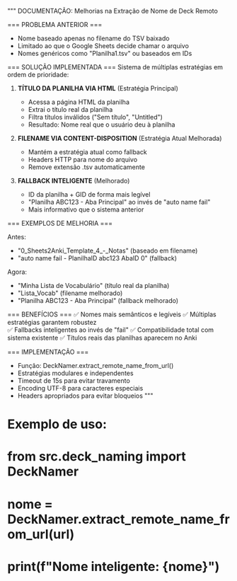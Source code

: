 """
DOCUMENTAÇÃO: Melhorias na Extração de Nome de Deck Remoto

=== PROBLEMA ANTERIOR ===
- Nome baseado apenas no filename do TSV baixado
- Limitado ao que o Google Sheets decide chamar o arquivo
- Nomes genéricos como "Planilha1.tsv" ou baseados em IDs

=== SOLUÇÃO IMPLEMENTADA ===
Sistema de múltiplas estratégias em ordem de prioridade:

1. **TÍTULO DA PLANILHA VIA HTML** (Estratégia Principal)
   - Acessa a página HTML da planilha
   - Extrai o título real da planilha
   - Filtra títulos inválidos ("Sem título", "Untitled")
   - Resultado: Nome real que o usuário deu à planilha

2. **FILENAME VIA CONTENT-DISPOSITION** (Estratégia Atual Melhorada)  
   - Mantém a estratégia atual como fallback
   - Headers HTTP para nome do arquivo
   - Remove extensão .tsv automaticamente

3. **FALLBACK INTELIGENTE** (Melhorado)
   - ID da planilha + GID de forma mais legível
   - "Planilha ABC123 - Aba Principal" ao invés de "auto name fail"
   - Mais informativo que o sistema anterior

=== EXEMPLOS DE MELHORIA ===

Antes:
- "0_Sheets2Anki_Template_4_-_Notas" (baseado em filename)
- "auto name fail - PlanilhaID abc123 AbaID 0" (fallback)

Agora:
- "Minha Lista de Vocabulário" (título real da planilha)  
- "Lista_Vocab" (filename melhorado)
- "Planilha ABC123 - Aba Principal" (fallback melhorado)

=== BENEFÍCIOS ===
✅ Nomes mais semânticos e legíveis
✅ Múltiplas estratégias garantem robustez  
✅ Fallbacks inteligentes ao invés de "fail"
✅ Compatibilidade total com sistema existente
✅ Títulos reais das planilhas aparecem no Anki

=== IMPLEMENTAÇÃO ===
- Função: DeckNamer.extract_remote_name_from_url()
- Estratégias modulares e independentes
- Timeout de 15s para evitar travamento
- Encoding UTF-8 para caracteres especiais
- Headers apropriados para evitar bloqueios
"""

# Exemplo de uso:
# from src.deck_naming import DeckNamer
# nome = DeckNamer.extract_remote_name_from_url(url)
# print(f"Nome inteligente: {nome}")
